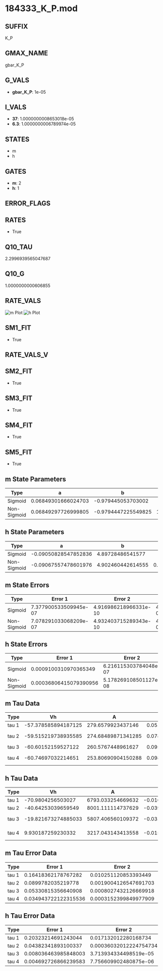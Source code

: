 # 184333_K_P.mod

## SUFFIX

K_P

## GMAX_NAME

gbar_K_P

## G_VALS

- **gbar_K_P**: 1e-05

## I_VALS

- **37**: 1.0000000008653018e-05
- **6.3**: 1.0000000006789974e-05

## STATES

- m
- h

## GATES

- **m**: 2
- **h**: 1

## ERROR_FLAGS


## RATES

- True

## Q10_TAU

2.2996939565047687

## Q10_G

1.0000000000606855

## RATE_VALS

![m Plot](/Users/pbozelos/Dropbox/icg-Chai-Panos/supermodels/output_markdown_files/K/184333_K_P.mod/images/m.png)
![h Plot](/Users/pbozelos/Dropbox/icg-Chai-Panos/supermodels/output_markdown_files/K/184333_K_P.mod/images/h.png)

## SM1_FIT

- True

## RATE_VALS_V

## SM2_FIT

- True

## SM3_FIT

- True

## SM4_FIT

- True

## SM5_FIT

- True

## m State Parameters

| Type | a | b | c | d |
| --- | --- | --- | --- | --- |
| Sigmoid | 0.06849301666024703 | -0.979445053703002 |
| Non-Sigmoid | 0.06849297726999805 | -0.9794447225549825 | 1.0000002729310835 | -1.7663014957775418e-07 |

## h State Parameters

| Type | a | b | c | d |
| --- | --- | --- | --- | --- |
| Sigmoid | -0.09050828547852836 | 4.89728486541577 |
| Non-Sigmoid | -0.09067557478601976 | 4.902460442614555 | 0.998718290471748 | -7.067272843537576e-05 |

## m State Errors

| Type | Error 1 | Error 2 | Error 3 |
| --- | --- | --- | --- |
| Sigmoid | 7.377900533509945e-07 | 4.916986218966331e-10 | 4.978611646948034e-07 |
| Non-Sigmoid | 7.078291033068209e-07 | 4.932403715289343e-10 | 4.776434978712867e-07 |

## h State Errors

| Type | Error 1 | Error 2 | Error 3 |
| --- | --- | --- | --- |
| Sigmoid | 0.0009100310970365349 | 6.216115303784048e-07 | 0.0006943864306395896 |
| Non-Sigmoid | 0.00036806415079390956 | 5.178269108501127e-08 | 0.00028084617410158006 |

## m Tau Data

| Type | Vh | A | b1 | b2 | c1 | c2 | d1 | d2 | e1 | e2 |
| --- | --- | --- | --- | --- | --- | --- | --- | --- | --- | --- |
| tau 1 | -57.378585894187125 | 279.6579923437146 | 0.051965078665822735 | 0.03133116756765559 |
| tau 2 | -59.515219738935585 | 274.68489871341285 | 0.07816089621616253 | 0.0009769850260530086 | 0.03500539677013655 | -8.812097174005325e-05 |
| tau 3 | -60.60152159527122 | 260.5767448961627 | 0.09579912038170525 | 0.0030909702893064167 | 4.470654077086211e-05 | 0.03516713200494076 | -0.00015261408098571203 | 5.131644614682086e-07 |
| tau 4 | -60.74697032214651 | 253.80690904150288 | 0.09808533609835526 | 0.004793601021916001 | 0.00016369375109769586 | 2.000987929574181e-06 | 0.03647013865419716 | -0.00026900975142659316 | 2.393967845521412e-06 | -8.121441852083056e-09 |

## h Tau Data

| Type | Vh | A | b1 | b2 | c1 | c2 | d1 | d2 | e1 | e2 |
| --- | --- | --- | --- | --- | --- | --- | --- | --- | --- | --- |
| tau 1 | -70.9804256503027 | 6793.033254669632 | -0.01617176276388745 | -0.06513910007375234 |
| tau 2 | -40.64253039659549 | 8001.111114737629 | -0.03959428770458764 | 0.00022187371060104156 | -0.019708947922983125 | 0.00020074982665600058 |
| tau 3 | -19.821673274885033 | 5807.406560109372 | -0.031132575407397008 | 8.781570872149866e-05 | 4.200788104867198e-06 | 0.008821804657736295 | 0.00023192874588065537 | -1.6506112492512513e-06 |
| tau 4 | 9.930187259230332 | 3217.043143413558 | -0.015695167853112035 | 0.0005120224928342141 | 2.4839873788375873e-06 | -2.2220312049017912e-08 | 0.015694641636357573 | 4.059334803087397e-05 | -1.3739459188412602e-06 | 3.1655520875912903e-09 |

## m Tau Error Data

| Type | Error 1 | Error 2 | Error 3 |
| --- | --- | --- | --- |
| tau 1 | 0.16418362178767282 | 0.010251120853393449 | 0.07597283246561384 |
| tau 2 | 0.0899782035219778 | 0.0019004126547691703 | 0.04163569366603762 |
| tau 3 | 0.05330815356640908 | 0.0008027432126669918 | 0.024667329029868502 |
| tau 4 | 0.034943722122315536 | 0.0003152399849977909 | 0.01616953943163025 |

## h Tau Error Data

| Type | Error 1 | Error 2 | Error 3 |
| --- | --- | --- | --- |
| tau 1 | 0.20323214691243044 | 0.017132012280168734 | 0.0699603710940765 |
| tau 2 | 0.04382341893100337 | 0.00036032012224754734 | 0.015085716987210795 |
| tau 3 | 0.008036463985848003 | 3.713934334498519e-05 | 0.0027664619563181857 |
| tau 4 | 0.004692726866239583 | 7.756609902480875e-06 | 0.0016154182199665749 |

